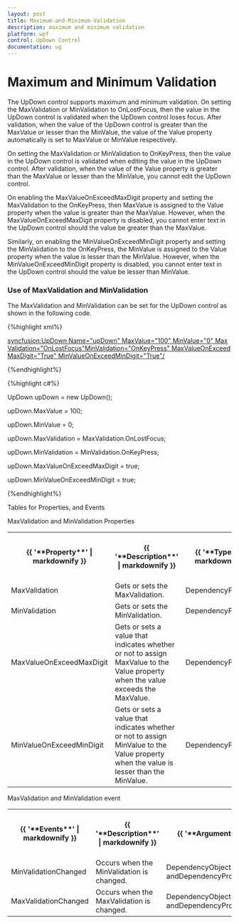 ```yaml
---
layout: post
title: Maximum-and-Minimum-Validation
description: maximum and minimum validation
platform: wpf
control: UpDown Control
documentation: ug
---
```


# Maximum and Minimum Validation

The UpDown control supports maximum and minimum validation. On setting the MaxValidation or MinValidation to OnLostFocus, then the value in the UpDown control is validated when the UpDown control loses focus. After validation, when the value of the UpDown control is greater than the MaxValue or lesser than the MinValue, the value of the Value property automatically is set to MaxValue or MinValue respectively.

On setting the MaxValidation or MinValidation to OnKeyPress, then the value in the UpDown control is validated when editing the value in the UpDown control. After validation, when the value of the Value property is greater than the MaxValue or lesser than the MinValue, you cannot edit the UpDown control.

On enabling the MaxValueOnExceedMaxDigit property and setting the MaxValidation to the OnKeyPress, then MaxValue is assigned to the Value property when the value is greater than the MaxValue. However, when the MaxValueOnExceedMaxDigit property is disabled, you cannot enter text in the UpDown control should the value be greater than the MaxValue.

Similarly, on enabling the MinValueOnExceedMinDigit property and setting the MinValidation to the OnKeyPress, the MinValue is assigned to the Value property when the value is lesser than the MinValue. However, when the MinValueOnExceedMinDigit property is disabled, you cannot enter text in the UpDown control should the value be lesser than MinValue.

### Use of MaxValidation and MinValidation

The MaxValidation and MinValidation can be set for the UpDown control as shown in the following code.

{%highlight xml%}


<syncfusion:UpDown Name="upDown" MaxValue="100" MinValue="0" MaxValidation="OnLostFocus"MinValidation="OnKeyPress" MaxValueOnExceedMaxDigit="True" MinValueOnExceedMinDigit="True"/>

{%endhighlight%}

{%highlight c#%}


UpDown upDown = new UpDown();

upDown.MaxValue = 100;

upDown.MinValue = 0;

upDown.MaxValidation = MaxValidation.OnLostFocus;

upDown.MinValidation = MinValidation.OnKeyPress;

upDown.MaxValueOnExceedMaxDigit = true;

upDown.MinValueOnExceedMinDigit = true;

{%endhighlight%}

Tables for Properties, and Events

MaxValidation and MinValidation Properties

<table>
<tr>
<th>
{{ '**Property**' | markdownify }}</th><th>
{{ '**Description**' | markdownify }}</th><th>
{{ '**Type**' | markdownify }}</th><th>
{{ '**Data Type**' | markdownify }}</th><th>
{{ '**Reference links**' | markdownify }}</th></tr>
<tr>
<td>
MaxValidation</td><td>
Gets or sets the MaxValidation.</td><td>
DependencyProperty</td><td>
MaxValidation</td><td>
Not applicable</td></tr>
<tr>
<td>
MinValidation</td><td>
Gets or sets the MinValidation.</td><td>
DependencyProperty</td><td>
MinValidation</td><td>
Not applicable</td></tr>
<tr>
<td>
MaxValueOnExceedMaxDigit</td><td>
Gets or sets a value that indicates whether or not to assign MaxValue to the Value property when the value exceeds the MaxValue.</td><td>
DependencyProperty</td><td>
bool</td><td>
Not applicable</td></tr>
<tr>
<td>
MinValueOnExceedMinDigit</td><td>
Gets or sets a value that indicates whether or not to assign MinValue to the Value property when the value is lesser than the MinValue.</td><td>
DependencyProperty</td><td>
bool</td><td>
Not applicable</td></tr>
</table>


MaxValidation and MinValidation event

<table>
<tr>
<th>
{{ '**Events**' | markdownify }}</th><th>
{{ '**Description**' | markdownify }}</th><th>
{{ '**Arguments**' | markdownify }}</th><th>
{{ '**Type**' | markdownify }}</th><th>
{{ '**Reference links**' | markdownify }}</th></tr>
<tr>
<td>
MinValidationChanged</td><td>
Occurs when the MinValidation is changed.</td><td>
DependencyObject andDependencyPropertyChangedEventArgs.</td><td>
PropertyChangedCallback</td><td>
Not applicable.</td></tr>
<tr>
<td>
MaxValidationChanged</td><td>
Occurs when the MaxValidation is changed.</td><td>
DependencyObject andDependencyPropertyChangedEventArgs.</td><td>
PropertyChangedCallback</td><th>
Not applicable.</td></tr>
</table>


